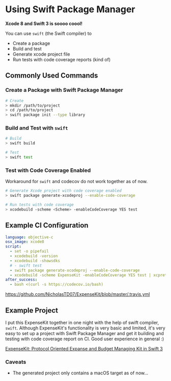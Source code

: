 # Using Swift Package Manager

**Xcode 8 and Swift 3 is soooo coool!**

You can use `swift` (the Swift compiler) to

- Create a package
- Build and test
- Generate xcode project file
- Run tests with code coverage reports (kind of)

## Commonly Used Commands


### Create a Package with Swift Package Manager

```sh
# Create
> mkdir /path/to/project
> cd /path/to/project
> swift package init --type library
```

### Build and Test with `swift`

```sh
# Build
> swift build

# Test
> swift test
```

### Test with Code Coverage Enabled

Workaround for `swift` and codecov do not work together as of now.

```sh
# Generate Xcode project with code coverage enabled
> swift package generate-xcodeproj --enable-code-coverage

# Run tests with code coverage
> xcodebuild -scheme <Scheme> -enableCodeCoverage YES test
```

## Example CI Configuration


```yml
language: objective-c
osx_image: xcode8
script:
  - set -o pipefail
  - xcodebuild -version
  - xcodebuild -showsdks
  # - swift test
  - swift package generate-xcodeproj --enable-code-coverage
  - xcodebuild -scheme ExpenseKit -enableCodeCoverage YES test | xcpretty
after_success:
  - bash <(curl -s https://codecov.io/bash)
```

https://github.com/NicholasTD07/ExpenseKit/blob/master/.travis.yml

## Example Project

I put this ExpenseKit together in one night with the help of swift compiler, `swift`. Although ExpenseKit's functionality is very basic and limited, it's very easy to set up a project with Swift Package Manager and get it building and testing with code coverage report on CI. Good user experience in general :)

[ExpenseKit: Protocol Oriented Expanse and Budget Managing Kit in Swift 3](https://github.com/NicholasTD07/ExpenseKit)

### Caveats 

- The generated project only contains a macOS target as of now...
